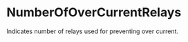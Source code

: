 NumberOfOverCurrentRelays
=========================

Indicates number of relays used for preventing over current.
